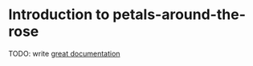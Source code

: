 # Introduction to petals-around-the-rose

TODO: write [great documentation](http://jacobian.org/writing/great-documentation/what-to-write/)
